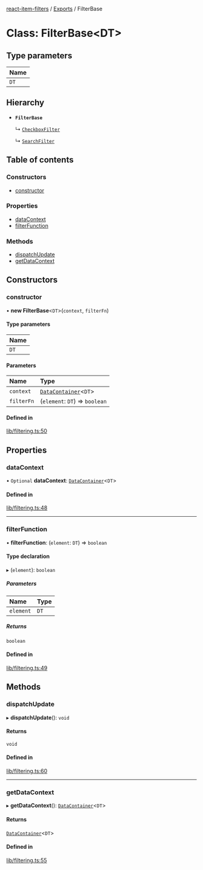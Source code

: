 [react-item-filters](../README.md) / [Exports](../modules.md) / FilterBase

# Class: FilterBase<DT\>

## Type parameters

| Name |
| :------ |
| `DT` |

## Hierarchy

- **`FilterBase`**

  ↳ [`CheckboxFilter`](CheckboxFilter.md)

  ↳ [`SearchFilter`](SearchFilter.md)

## Table of contents

### Constructors

- [constructor](FilterBase.md#constructor)

### Properties

- [dataContext](FilterBase.md#datacontext)
- [filterFunction](FilterBase.md#filterfunction)

### Methods

- [dispatchUpdate](FilterBase.md#dispatchupdate)
- [getDataContext](FilterBase.md#getdatacontext)

## Constructors

### constructor

• **new FilterBase**<`DT`\>(`context`, `filterFn`)

#### Type parameters

| Name |
| :------ |
| `DT` |

#### Parameters

| Name | Type |
| :------ | :------ |
| `context` | [`DataContainer`](DataContainer.md)<`DT`\> |
| `filterFn` | (`element`: `DT`) => `boolean` |

#### Defined in

[lib/filtering.ts:50](https://github.com/cyf0e/react-item-filters/blob/f6485bb/src/lib/filtering.ts#L50)

## Properties

### dataContext

• `Optional` **dataContext**: [`DataContainer`](DataContainer.md)<`DT`\>

#### Defined in

[lib/filtering.ts:48](https://github.com/cyf0e/react-item-filters/blob/f6485bb/src/lib/filtering.ts#L48)

___

### filterFunction

• **filterFunction**: (`element`: `DT`) => `boolean`

#### Type declaration

▸ (`element`): `boolean`

##### Parameters

| Name | Type |
| :------ | :------ |
| `element` | `DT` |

##### Returns

`boolean`

#### Defined in

[lib/filtering.ts:49](https://github.com/cyf0e/react-item-filters/blob/f6485bb/src/lib/filtering.ts#L49)

## Methods

### dispatchUpdate

▸ **dispatchUpdate**(): `void`

#### Returns

`void`

#### Defined in

[lib/filtering.ts:60](https://github.com/cyf0e/react-item-filters/blob/f6485bb/src/lib/filtering.ts#L60)

___

### getDataContext

▸ **getDataContext**(): [`DataContainer`](DataContainer.md)<`DT`\>

#### Returns

[`DataContainer`](DataContainer.md)<`DT`\>

#### Defined in

[lib/filtering.ts:55](https://github.com/cyf0e/react-item-filters/blob/f6485bb/src/lib/filtering.ts#L55)
